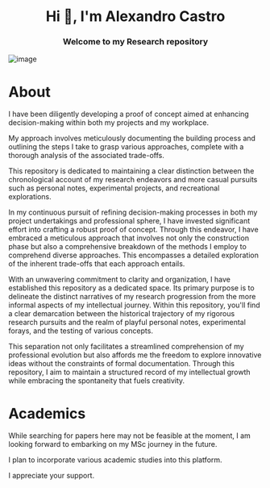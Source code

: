 <h1 align="center">Hi 👋, I'm Alexandro Castro</h1>
<h3 align="center">Welcome to my Research repository</h3>

![image](https://github.com/user-attachments/assets/713807e4-2905-48f6-819a-8564ee8eb466)

# About

I have been diligently developing a proof of concept aimed at enhancing decision-making within both my projects and my workplace. 

My approach involves meticulously documenting the building process and outlining the steps I take to grasp various approaches, complete with a thorough analysis of the associated trade-offs.

This repository is dedicated to maintaining a clear distinction between the chronological account of my research endeavors and more casual pursuits such as personal notes, experimental projects, and recreational explorations.

In my continuous pursuit of refining decision-making processes in both my project undertakings and professional sphere, I have invested significant effort into crafting a robust proof of concept. Through this endeavor, I have embraced a meticulous approach that involves not only the construction phase but also a comprehensive breakdown of the methods I employ to comprehend diverse approaches. This encompasses a detailed exploration of the inherent trade-offs that each approach entails.

With an unwavering commitment to clarity and organization, I have established this repository as a dedicated space. Its primary purpose is to delineate the distinct narratives of my research progression from the more informal aspects of my intellectual journey. Within this repository, you'll find a clear demarcation between the historical trajectory of my rigorous research pursuits and the realm of playful personal notes, experimental forays, and the testing of various concepts.

This separation not only facilitates a streamlined comprehension of my professional evolution but also affords me the freedom to explore innovative ideas without the constraints of formal documentation. Through this repository, I aim to maintain a structured record of my intellectual growth while embracing the spontaneity that fuels creativity.

# Academics

While searching for papers here may not be feasible at the moment, I am looking forward to embarking on my MSc journey in the future. 

I plan to incorporate various academic studies into this platform.

I appreciate your support.
